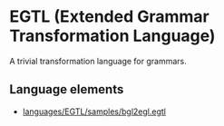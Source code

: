 # EGTL (Extended Grammar Transformation Language)
A trivial transformation language for grammars.
## Language elements
* [languages/EGTL/samples/bgl2egl.egtl](https://github.com/softlang/yas/blob/master/languages/EGTL/samples/bgl2egl.egtl)

